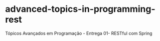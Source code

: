 # advanced-topics-in-programming-rest
Tópicos Avançados em Programação - Entrega 01- RESTful com Spring
